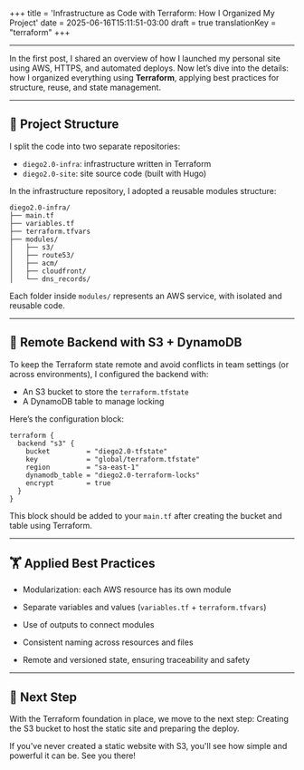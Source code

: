 +++
title = 'Infrastructure as Code with Terraform: How I Organized My Project'
date = 2025-06-16T15:11:51-03:00
draft = true
translationKey = "terraform"
+++

---

In the first post, I shared an overview of how I launched my personal site using AWS, HTTPS, and automated deploys. Now let’s dive into the details: how I organized everything using **Terraform**, applying best practices for structure, reuse, and state management.

---

## 📁 Project Structure

I split the code into two separate repositories:

- `diego2.0-infra`: infrastructure written in Terraform  
- `diego2.0-site`: site source code (built with Hugo)

In the infrastructure repository, I adopted a reusable modules structure:

```
diego2.0-infra/
├── main.tf
├── variables.tf
├── terraform.tfvars
├── modules/
│   ├── s3/
│   ├── route53/
│   ├── acm/
│   ├── cloudfront/
│   └── dns_records/

```

Each folder inside `modules/` represents an AWS service, with isolated and reusable code.

---

## 🚧 Remote Backend with S3 + DynamoDB

To keep the Terraform state remote and avoid conflicts in team settings (or across environments), I configured the backend with:

- An S3 bucket to store the `terraform.tfstate`
- A DynamoDB table to manage locking

Here’s the configuration block:

```hcl
terraform {
  backend "s3" {
    bucket         = "diego2.0-tfstate"
    key            = "global/terraform.tfstate"
    region         = "sa-east-1"
    dynamodb_table = "diego2.0-terraform-locks"
    encrypt        = true
  }
}
```

This block should be added to your `main.tf` after creating the bucket and table using Terraform.

---

## 🏋️ Applied Best Practices

- Modularization: each AWS resource has its own module

- Separate variables and values (`variables.tf` + `terraform.tfvars`)

- Use of outputs to connect modules

- Consistent naming across resources and files

- Remote and versioned state, ensuring traceability and safety

---

## 🚀 Next Step

With the Terraform foundation in place, we move to the next step: Creating the S3 bucket to host the static site and preparing the deploy.

If you've never created a static website with S3, you'll see how simple and powerful it can be. See you there!